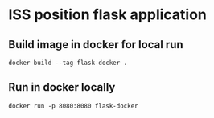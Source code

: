  # ISS position flask application #
 ## Build image in docker for local run ##
 `docker build --tag flask-docker .`
 ## Run in docker locally ##
 `docker run -p 8080:8080 flask-docker`